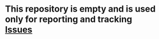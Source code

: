 # This repository is empty and is used only for reporting and tracking [Issues](https://github.com/saasty/saasty/issues)
